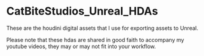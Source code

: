 # CatBiteStudios_Unreal_HDAs
These are the houdini digital assets that I use for exporting assets to Unreal. 

Please note that these hdas are shared in good faith to accompany my youtube videos, they may or may not fit into your workflow. 
